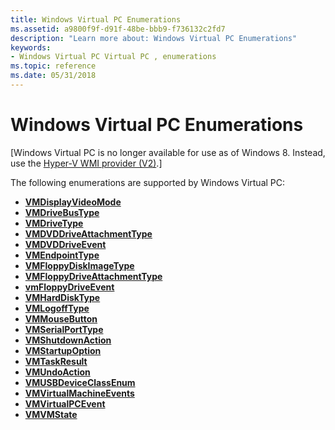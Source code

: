 ```yaml
---
title: Windows Virtual PC Enumerations
ms.assetid: a9800f9f-d91f-48be-bbb9-f736132c2fd7
description: "Learn more about: Windows Virtual PC Enumerations"
keywords:
- Windows Virtual PC Virtual PC , enumerations
ms.topic: reference
ms.date: 05/31/2018
---
```


# Windows Virtual PC Enumerations

\[Windows Virtual PC is no longer available for use as of Windows 8. Instead, use the [Hyper-V WMI provider (V2)](/windows/desktop/HyperV_v2/windows-virtualization-portal).\]

The following enumerations are supported by Windows Virtual PC:

-   [**VMDisplayVideoMode**](vmdisplayvideomode.md)
-   [**VMDriveBusType**](vmdrivebustype.md)
-   [**VMDriveType**](vmdrivetype.md)
-   [**VMDVDDriveAttachmentType**](vmdvddriveattachmenttype.md)
-   [**VMDVDDriveEvent**](vmdvddriveevent.md)
-   [**VMEndpointType**](vmendpointtype.md)
-   [**VMFloppyDiskImageType**](vmfloppydiskimagetype.md)
-   [**VMFloppyDriveAttachmentType**](vmfloppydriveattachmenttype.md)
-   [**vmFloppyDriveEvent**](vmfloppydriveevent.md)
-   [**VMHardDiskType**](vmharddisktype.md)
-   [**VMLogoffType**](vmlogofftype.md)
-   [**VMMouseButton**](vmmousebutton.md)
-   [**VMSerialPortType**](vmserialporttype.md)
-   [**VMShutdownAction**](vmshutdownaction.md)
-   [**VMStartupOption**](vmstartupoption.md)
-   [**VMTaskResult**](vmtaskresult.md)
-   [**VMUndoAction**](vmundoaction.md)
-   [**VMUSBDeviceClassEnum**](vmusbdeviceclassenum.md)
-   [**VMVirtualMachineEvents**](vmvirtualmachineevents.md)
-   [**VMVirtualPCEvent**](vmvirtualpcevent.md)
-   [**VMVMState**](vmvmstate.md)

 

 
